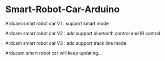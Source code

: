 # Smart-Robot-Car-Arduino

Ardcam smart robot car V1 : support smart mode

Ardcam smart robot car V2 : add support bluetooth control and IR control

Ardcam smart robot car V3 : add support track line mode

Arducam smart robot car will keep updating...


